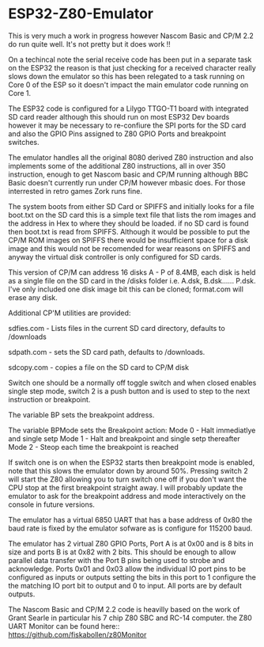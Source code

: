 # ESP32-Z80-Emulator

This is very much a work in progress however Nascom Basic and CP/M 2.2 do run quite well.
It's not pretty but it does work !!

On a techincal note the serial receive code has been put in a separate task on the ESP32 the reason is that just checking for a received character really slows down the emulator so this has been relegated to a task running on Core 0 of the ESP so it doesn't impact the main emulator code running on Core 1.

The ESP32 code is configured for a Lilygo TTGO-T1 board with integrated SD card reader although this should run on most ESP32 Dev boards however it may be necessary to re-confiure the SPI ports for the SD card and also the GPIO Pins assigned to Z80 GPIO Ports and breakpoint switches.

The emulator handles all the original 8080 derived Z80 instruction and also implements some of the additional Z80 instructions, all in over 350 instruction, enough to get Nascom basic and CP/M running although BBC Basic doesn't currently run under CP/M however mbasic does. For those interrested in retro games Zork runs fine.

The system boots from either SD Card or SPIFFS and initially looks for a file boot.txt on the SD card this is a simple text file that lists the rom images and the address in Hex to where they should be loaded. if no SD card is found then boot.txt is read from SPIFFS. Although it would be possible to put the CP/M ROM images on SPIFFS there would be insufficient space for a disk image and this would not be recomended for wear reasons on SPIFFS and anyway the virtual disk controller is only configured for SD cards.

This version of CP/M can address 16 disks A - P of 8.4MB, each disk is held as a single file on the SD card in the /disks folder i.e. A.dsk, B.dsk...... P.dsk.
I've only included one disk image bit this can be cloned; format.com will erase any disk.


Additional CP'M utilities are provided:

sdfies.com  - Lists files in the current SD card directory, defaults to /downloads

sdpath.com - sets the SD card path, defaults to /downloads.

sdcopy.com - copies a file on the SD card to CP/M disk


Switch one should be a normally off toggle switch and when closed enables single step mode, switch 2 is a push button and is used to step to the next instruction or breakpoint.

The variable BP sets the breakpoint address.

The variable BPMode sets the Breakpoint action:
Mode 0 - Halt immediatlye and single setp
Mode 1 - Halt and breakpoint and single setp thereafter
Mode 2 - Steop each time the breakpoint is reached

If switch one is on when the ESP32 starts then breakpoint mode is enabled, note that this slows the emulator down by around 50%. Pressing switch 2 will start the Z80 allowing you to turn switch one off if you don't want the CPU stop at the first breakpoint straight away.
I will probably update the emulator to ask for the breakpoint address and mode interactively on the console in future versions.

The emulator has a virtual 6850 UART that has a base address of 0x80 the baud rate is fixed by the emulator sofware as is configure for 115200 baud.

The emulator has 2 virtual Z80 GPIO Ports, Port A is at 0x00 and is 8 bits in size and ports B is at 0x82 with 2 bits. This should be enough to allow parallel data transfer with the Port B pins being used to strobe and acknowledge.
Ports 0x01 and 0x03 allow the individual IO port pins to be configured as inputs or outputs setting the bits in this port to 1 configure the the matching IO port bit to output and 0 to input. All ports are by default outputs.

The Nascom Basic and CP/M 2.2 code is heavilly based on the work of Grant Searle in particular his 7 chip Z80 SBC and RC-14 computer. the Z80 UART Monitor can be found here:: https://github.com/fiskabollen/z80Monitor





